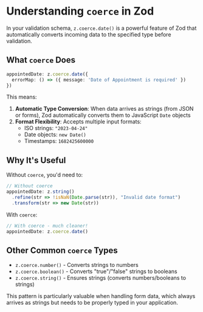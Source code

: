 # Understanding `coerce` in Zod

In your validation schema, `z.coerce.date()` is a powerful feature of Zod that automatically converts incoming data to the specified type before validation.

## What `coerce` Does

```typescript
appointedDate: z.coerce.date({
  errorMap: () => ({ message: 'Date of Appointment is required' })
})
```

This means:

1. **Automatic Type Conversion**: When data arrives as strings (from JSON or forms), Zod automatically converts them to JavaScript `Date` objects
2. **Format Flexibility**: Accepts multiple input formats:
   - ISO strings: `"2023-04-24"`
   - Date objects: `new Date()`
   - Timestamps: `1682425600000`

## Why It's Useful

Without `coerce`, you'd need to:
```typescript
// Without coerce
appointedDate: z.string()
  .refine(str => !isNaN(Date.parse(str)), "Invalid date format")
  .transform(str => new Date(str))
```

With `coerce`:
```typescript
// With coerce - much cleaner!
appointedDate: z.coerce.date()
```

## Other Common `coerce` Types

- `z.coerce.number()` - Converts strings to numbers
- `z.coerce.boolean()` - Converts "true"/"false" strings to booleans
- `z.coerce.string()` - Ensures strings (converts numbers/booleans to strings)

This pattern is particularly valuable when handling form data, which always arrives as strings but needs to be properly typed in your application.